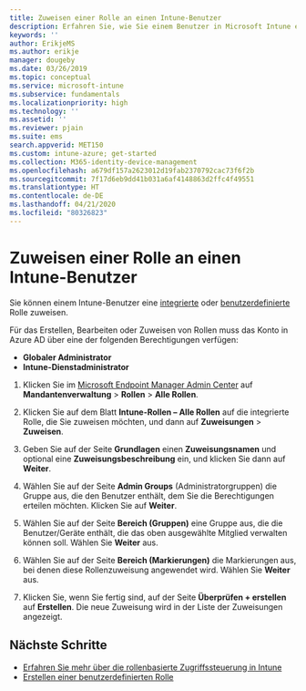 ```yaml
---
title: Zuweisen einer Rolle an einen Intune-Benutzer
description: Erfahren Sie, wie Sie einem Benutzer in Microsoft Intune eine integrierte oder benutzerdefinierte Rolle zuweisen.
keywords: ''
author: ErikjeMS
ms.author: erikje
manager: dougeby
ms.date: 03/26/2019
ms.topic: conceptual
ms.service: microsoft-intune
ms.subservice: fundamentals
ms.localizationpriority: high
ms.technology: ''
ms.assetid: ''
ms.reviewer: pjain
ms.suite: ems
search.appverid: MET150
ms.custom: intune-azure; get-started
ms.collection: M365-identity-device-management
ms.openlocfilehash: a679df157a2623012d19fab2370792cac73f6f2b
ms.sourcegitcommit: 7f17d6eb9dd41b031a6af4148863d2ffc4f49551
ms.translationtype: HT
ms.contentlocale: de-DE
ms.lasthandoff: 04/21/2020
ms.locfileid: "80326823"
---
```

# <a name="assign-a-role-to-an-intune-user"></a>Zuweisen einer Rolle an einen Intune-Benutzer

Sie können einem Intune-Benutzer eine [integrierte](role-based-access-control.md#built-in-roles) oder [benutzerdefinierte](create-custom-role.md) Rolle zuweisen.

Für das Erstellen, Bearbeiten oder Zuweisen von Rollen muss das Konto in Azure AD über eine der folgenden Berechtigungen verfügen:
- **Globaler Administrator**
- **Intune-Dienstadministrator**

1. Klicken Sie im [Microsoft Endpoint Manager Admin Center](https://go.microsoft.com/fwlink/?linkid=2109431) auf **Mandantenverwaltung** > **Rollen** > **Alle Rollen**.

2. Klicken Sie auf dem Blatt **Intune-Rollen – Alle Rollen** auf die integrierte Rolle, die Sie zuweisen möchten, und dann auf **Zuweisungen** > **Zuweisen**.

5. Geben Sie auf der Seite **Grundlagen** einen **Zuweisungsnamen** und optional eine **Zuweisungsbeschreibung** ein, und klicken Sie dann auf **Weiter**.

6. Wählen Sie auf der Seite **Admin Groups** (Administratorgruppen) die Gruppe aus, die den Benutzer enthält, dem Sie die Berechtigungen erteilen möchten. Klicken Sie auf **Weiter**.

7. Wählen Sie auf der Seite **Bereich (Gruppen)** eine Gruppe aus, die die Benutzer/Geräte enthält, die das oben ausgewählte Mitglied verwalten können soll. Wählen Sie **Weiter** aus.

8. Wählen Sie auf der Seite **Bereich (Markierungen)** die Markierungen aus, bei denen diese Rollenzuweisung angewendet wird. Wählen Sie **Weiter** aus.

9. Klicken Sie, wenn Sie fertig sind, auf der Seite **Überprüfen + erstellen** auf **Erstellen**. Die neue Zuweisung wird in der Liste der Zuweisungen angezeigt.

## <a name="next-steps"></a>Nächste Schritte
- [Erfahren Sie mehr über die rollenbasierte Zugriffssteuerung in Intune](role-based-access-control.md)
- [Erstellen einer benutzerdefinierten Rolle](create-custom-role.md)


